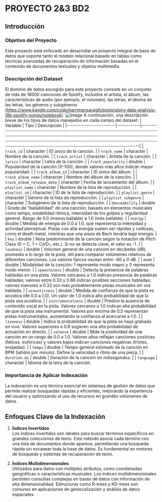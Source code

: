# PROYECTO 2&3 BD2
## Introducción
### Objetivo del Proyecto
Este proyecto está enfocado en desarrollar un proyecto integral de base de datos que soporte tanto el modelo relacional basado en tablas como técnicas avanzadas de recuperación de información basadas en el contenido de documentos textuales y objetos multimedia. 
### Descripción del Dataset 
El dominio de datos escogido para este proyecto consiste en un conjunto de más de 18000 canciones de Spotify, incluidos el artista, el álbum, las características de audio (por ejemplo, el volumen), las letras, el idioma de las letras, los géneros y subgéneros (https://www.kaggle.com/code/harrimansaragih/exploratory-data-analysis-18k-spotify-songs/notebook).
![image](https://github.com/user-attachments/assets/16b14056-eef6-4da8-8c7f-a533276a5343)
A continuación, una descripción breve de los tipos de datos manejados en cada campo del dataset:
| Variable                | Tipo       | Descripción                                                                                                                                                                                                                                                                                                           |
|-------------------------|------------|-----------------------------------------------------------------------------------------------------------------------------------------------------------------------------------------------------------------------------------------------------------------------------------------------------------------------|
| `track_id`              | character  | ID único de la canción.                                                                                                                                                                                                                                                                                              |
| `track_name`            | character  | Nombre de la canción.                                                                                                                                                                                                                                                                                                |
| `track_artist`          | character  | Artista de la canción.                                                                                                                                                                                                                                                                                               |
| `lyrics`                | character  | Letra de la canción.                                                                                                                                                                                                                                                                                                 |
| `track_popularity`      | double     | Popularidad de la canción (0-100), donde valores más altos indican mayor popularidad.                                                                                                                                                                                                                                |
| `track_album_id`        | character  | ID único del álbum.                                                                                                                                                                                                                                                                                                  |
| `track_album_name`      | character  | Nombre del álbum de la canción.                                                                                                                                                                                                                                                                                      |
| `track_album_release_date` | character | Fecha de lanzamiento del álbum.                                                                                                                                                                                                                                                                                      |
| `playlist_name`         | character  | Nombre de la lista de reproducción.                                                                                                                                                                                                                                                                                  |
| `playlist_id`           | character  | ID de la lista de reproducción.                                                                                                                                                                                                                                                                                      |
| `playlist_genre`        | character  | Género de la lista de reproducción.                                                                                                                                                                                                                                                                                  |
| `playlist_subgenre`     | character  | Subgénero de la lista de reproducción.                                                                                                                                                                                                                                                                               |
| `danceability`          | double     | Grado de "bailabilidad" de una canción, basado en elementos musicales como tempo, estabilidad rítmica, intensidad de los golpes y regularidad general. Rango de 0.0 (menos bailable) a 1.0 (más bailable).                                                                                                           |
| `energy`                | double     | Medida de energía de 0.0 a 1.0, que representa la intensidad y actividad perceptual. Pistas con alta energía suelen ser rápidas y ruidosas, como el death metal, mientras que una pieza de Bach tendría baja energía.                                                                                                 |
| `key`                   | double     | Nota predominante de la canción según la notación de Pitch Class (0 = C, 1 = C♯/D♭, etc.). Si no se detecta clave, el valor es -1.                                                                                                                                                                                  |
| `loudness`              | double     | Volumen general de una canción en decibeles (dB), promedio a lo largo de la pista, útil para comparar volúmenes relativos de diferentes canciones. Los valores típicos oscilan entre -60 y 0 dB.                                                                                                                      |
| `mode`                  | double     | Modalidad de la canción: 1 representa modo mayor y 0 representa modo menor.                                                                                                                                                                                                                                          |
| `speechiness`           | double     | Detecta la presencia de palabras habladas en una pista. Valores cercanos a 1.0 indican presencia de palabras habladas; valores entre 0.33 y 0.66 indican posibles secciones habladas; valores menores a 0.33 son más probablemente pistas musicales sin voz hablada.                                                |
| `acousticness`          | double     | Medida de confianza de que la pista es acústica (de 0.0 a 1.0). Un valor de 1.0 indica alta probabilidad de que la pista sea acústica.                                                                                                                                                                               |
| `instrumentalness`      | double     | Predice la ausencia de contenido vocal en la pista. Valores cercanos a 1.0 indican alta probabilidad de que la pista sea instrumental. Valores por encima de 0.5 representan pistas instrumentales, aumentando la confianza al acercarse a 1.0.                                                                       |
| `liveness`              | double     | Indica la probabilidad de que la pista se haya grabado en vivo. Valores superiores a 0.8 sugieren una alta probabilidad de actuación en directo.                                                                                                                                                                    |
| `valence`               | double     | Mide la positividad de una canción en un rango de 0.0 a 1.0. Valores altos reflejan canciones positivas (felices, eufóricas) y valores bajos indican canciones negativas (tristes, enojadas).                                                                                                                        |
| `tempo`                 | double     | Tempo general estimado de la canción en BPM (latidos por minuto). Define la velocidad o ritmo de una pieza.                                                                                                                                                                                                          |
| `duration_ms`           | double     | Duración de la canción en milisegundos.                                                                                                                                                                                                                                                                              |
| `language`              | character  | Idioma de la letra de la canción.        
### Importancia de Aplicar Indexación
La indexación es una técnica esencial en sistemas de gestión de datos que permite realizar búsquedas rápidas y eficientes, mejorando la experiencia del usuario y optimizando el uso de recursos en grandes volúmenes de datos.

## Enfoques Clave de la Indexación

1. **Índices Invertidos**  
   Los índices invertidos son ideales para buscar términos específicos en grandes colecciones de texto. Este método asocia cada término con una lista de documentos donde aparece, permitiendo una búsqueda rápida sin escanear toda la base de datos. Es fundamental en motores de búsqueda y sistemas de recuperación de texto.

2. **Índices Multidimensionales**  
   Utilizados para datos con múltiples atributos, como coordenadas geográficas o características musicales. Los índices multidimensionales permiten consultas complejas en bases de datos con información de alta dimensionalidad. Estructuras como R-trees y KD-trees son comunes en aplicaciones de geolocalización y análisis de datos espaciales.
